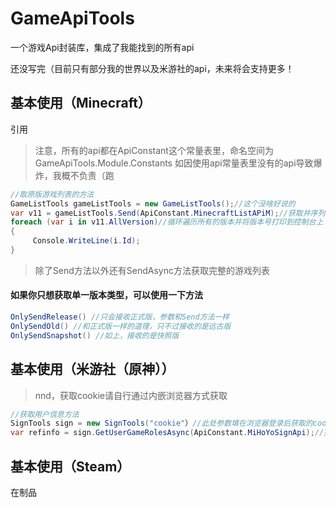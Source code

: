 # GameApiTools

 一个游戏Api封装库，集成了我能找到的所有api
 
 还没写完（目前只有部分我的世界以及米游社的api，未来将会支持更多！
 
 ## 基本使用（Minecraft）
 引用
 > 注意，所有的api都在ApiConstant这个常量表里，命名空间为GameApiTools.Module.Constants
 > 如因使用api常量表里没有的api导致爆炸，我概不负责（跑
``` c#
//取原版游戏列表的方法
GameListTools gameListTools = new GameListTools();//这个没啥好说的
var v11 = gameListTools.Send(ApiConstant.MinecraftListAPiM);//获取并序列化游戏列表
foreach (var i in v11.AllVersion)//循环遍历所有的版本并将版本号打印到控制台上
{
     Console.WriteLine(i.Id);
}
```
> 除了Send方法以外还有SendAsync方法获取完整的游戏列表
#### 如果你只想获取单一版本类型，可以使用一下方法
``` c#
OnlySendRelease() //只会接收正式版，参数和Send方法一样
OnlySendOld() //和正式版一样的道理，只不过接收的是远古版
OnlySendSnapshot() //如上，接收的是快照版
``` 

## 基本使用（米游社（原神））
> nnd，获取cookie请自行通过内嵌浏览器方式获取
 ``` c#
 //获取用户信息方法
 SignTools sign = new SignTools("cookie"）//此处参数填在浏览器登录后获取的cookie
 var refinfo = sign.GetUserGameRolesAsync(ApiConstant.MiHoYoSignApi);//接收用户信息方法
 ``` 

## 基本使用（Steam）
在制品
